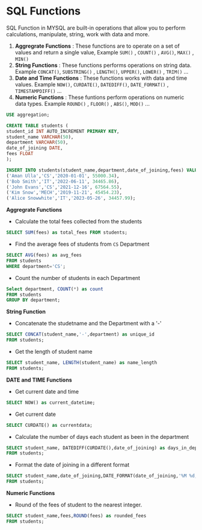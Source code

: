 # SQL Functions

SQL Function in MYSQL are built-in operations that allow you to perform calculations, manipulate, string, work with data and more.

1. **Aggregrate Functions** : These functions are to operate on a set of values and return a single value, Example
`SUM()` , `COUNT()` , `AVG()`, `MAX()` , `MIN()`
2. **String Functions** : These functions performs operations on string data. Example `CONCAT()`, `SUBSTRING()` , `LENGTH()`, `UPPER()`, `LOWER()` , `TRIM()` ... 
3. **Date and Time Functions** : These functions works with data and time values. Example `NOW()`, `CURDATE()`, `DATEDIFF()`, `DATE_FORMAT()` , `TIMESTAMPDIFF()` ...
4. **Numeric Functions** : These funtions perform operations on numeric data types. Example `ROUND()` , `FLOOR()` , `ABS()`, `MOD()` ...

```sql
USE aggregation;

CREATE TABLE students (
student_id INT AUTO_INCREMENT PRIMARY KEY,
student_name VARCHAR(50),
department VARCHAR(50),
date_of_joining DATE,
fees FLOAT
);

INSERT INTO students(student_name,department,date_of_joining,fees) VALUES
('Aman Ulla','CS','2020-01-01', 55000.34),
('Bob Smith','IT','2022-06-11', 34465.86),
('John Evans','CS','2021-12-16', 67564.55),
('Kim Snow','MECH','2019-11-21', 45454.23),
('Alice Snowwhite','IT','2023-05-26', 34457.99);

```

**Aggregrate Functions**

- Calculate the total fees collected from the students
```sql
SELECT SUM(fees) as total_fees FROM students;
```
- Find the average fees of students from `CS` Department
```sql
SELECT AVG(fees) as avg_fees 
FROM students 
WHERE department='CS';
```
- Count the number of students in each Department
```sql
Select department, COUNT(*) as count
FROM students
GROUP BY department;
```

**String Function**

- Concatenate the studetname and the Department with a '-'
```sql
SELECT CONCAT(student_name,'-',department) as unique_id
FROM students;
```
- Get the length of student name
```sql
SELECT student_name, LENGTH(student_name) as name_length 
FROM students;
```

**DATE and TIME Functions**

- Get current date and time
```sql
SELECT NOW() as current_datetime;
```
- Get current date
```sql
SELECT CURDATE() as currentdata;
```
- Calculate the number of days each student as been in the department
```sql
SELECT student_name, DATEDIFF(CURDATE(),date_of_joining) as days_in_dept 
FROM students;
```
- Format the date of joining in a different format
```sql
SELECT student_name,date_of_joining,DATE_FORMAT(date_of_joining,'%M %d, %Y') as formatted_date 
FROM students;
```

**Numeric Functions**

- Round of the fees of student to the nearest integer.
```sql
SELECT student_name,fees,ROUND(fees) as rounded_fees 
FROM students;
```
